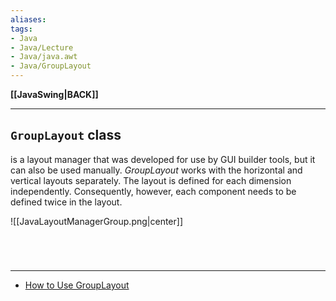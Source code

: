 ```yaml
---
aliases:
tags:
- Java
- Java/Lecture
- Java/java.awt
- Java/GroupLayout
---
```

**[[JavaSwing|BACK]]**

---
## `GroupLayout` class
is a layout manager that was developed for use by GUI builder tools, but it can also be used manually. *GroupLayout* works with the horizontal and vertical layouts separately. The layout is defined for each dimension independently. Consequently, however, each component needs to be defined twice in the layout.

![[JavaLayoutManagerGroup.png|center]]

<br>

# 
---
- [How to Use GroupLayout](https://docs.oracle.com/javase/tutorial/uiswing/layout/group.html)